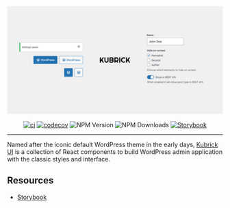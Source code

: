 [![Banner](art/kubrick%402x.png)](https://66e68bc88881b2397d6befdb-zlgmfvcbsp.chromatic.com)

<div align="center">

  [![ci](https://github.com/syntatis/kubrick/actions/workflows/ci.yml/badge.svg)](https://github.com/syntatis/kubrick/actions/workflows/ci.yml)
  [![codecov](https://codecov.io/gh/syntatis/kubrick/graph/badge.svg?token=RU6U0B93WH)](https://codecov.io/gh/syntatis/kubrick)
  ![NPM Version](https://img.shields.io/npm/v/%40syntatis%2Fkubrick)
  ![NPM Downloads](https://img.shields.io/npm/d18m/%40syntatis%2Fkubrick)
  [![Storybook](https://img.shields.io/badge/-Storybook-FF4785?style=flat&logo=storybook&logoColor=white)](https://66e68bc88881b2397d6befdb-zlgmfvcbsp.chromatic.com)

</div>

------

Named after the iconic default WordPress theme in the early days, [Kubrick UI](https://wordpress.org/themes/default/) is a collection of React components to build WordPress admin application with the classic styles and interface.

## Resources

- [Storybook](https://66e68bc88881b2397d6befdb-zlgmfvcbsp.chromatic.com)
